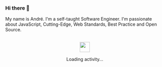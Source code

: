 ### Hi there 👋

My name is André. I'm a self-taught Software Engineer. 
I'm passionate about JavaScript, Cutting-Edge, Web Standards, Best Practice and Open Source.

<div align="center">
  <br />
  <img src="https://github.githubassets.com/images/spinners/octocat-spinner-128.gif" width="32" height="32" />
  <p>Loading activity...</p>
  <br />
</div>

<!--
**andreruffert/andreruffert** is a ✨ _special_ ✨ repository because its `README.md` (this file) appears on your GitHub profile.

Here are some ideas to get you started:

- 🔭 I’m currently working on ...
- 🌱 I’m currently learning ...
- 👯 I’m looking to collaborate on ...
- 🤔 I’m looking for help with ...
- 💬 Ask me about ...
- 📫 How to reach me: ...
- 😄 Pronouns: ...
- ⚡ Fun fact: ...
-->
